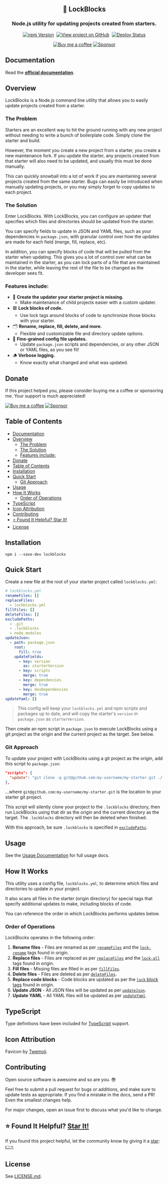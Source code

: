 <h2 align="center">
  🔄 LockBlocks
</h2>
<h3 align="center">
  Node.js utility for updating projects created from starters.
</h3>
<p align="center">
  <a href="https://badge.fury.io/js/lockblocks" target="_blank" rel="noopener noreferrer"><img src="https://badge.fury.io/js/lockblocks.svg" alt="npm Version" /></a>&nbsp;
  <a href="https://github.com/justinmahar/lockblocks/" target="_blank" rel="noopener noreferrer"><img src="https://img.shields.io/badge/GitHub-Source-success" alt="View project on GitHub" /></a>&nbsp;
  <a href="https://github.com/justinmahar/lockblocks/actions?query=workflow%3ADeploy" target="_blank" rel="noopener noreferrer"><img src="https://github.com/justinmahar/lockblocks/workflows/Deploy/badge.svg" alt="Deploy Status" /></a>
</p>
<!-- [lock:donate-badges] 🚫--------------------------------------- -->
<p align="center">
  <a href="https://ko-fi.com/justinmahar"><img src="https://img.shields.io/static/v1?label=Buy%20me%20a%20coffee&message=%E2%9D%A4&logo=KoFi&color=%23fe8e86" alt="Buy me a coffee" /></a>&nbsp;<a href="https://github.com/sponsors/justinmahar" target="_blank" rel="noopener noreferrer"><img src="https://img.shields.io/static/v1?label=Sponsor&message=%E2%9D%A4&logo=GitHub&color=%23fe8e86" alt="Sponsor"/></a>
</p>
<!-- [/lock:donate-badges] ---------------------------------------🚫 -->

## Documentation

Read the **[official documentation](https://justinmahar.github.io/lockblocks/)**.

## Overview

LockBlocks is a Node.js command line utility that allows you to easily update projects created from a starter. 

### The Problem

Starters are an excellent way to hit the ground running with any new project without needing to write a bunch of boilerplate code. Simply clone the starter and build.

However, the moment you create a new project from a starter, you create a new maintenance fork. If you update the starter, any projects created from that starter will also need to be updated, and usually this must be done manually.

This can quickly snowball into a lot of work if you are maintaining several projects created from the same starter. Bugs can easily be introduced when manually updating projects, or you may simply forget to copy updates to each project.

### The Solution

Enter LockBlocks. With LockBlocks, you can configure an updater that specifies which files and directories should be updated from the starter.

You can specify fields to update in JSON and YAML files, such as your dependencies in `package.json`, with granular control over how the updates are made for each field (merge, fill, replace, etc).

In addition, you can specify blocks of code that will be pulled from the starter when updating. This gives you a lot of control over what can be maintained in the starter, as you can lock parts of a file that are maintained in the starter, while leaving the rest of the file to be changed as the developer sees fit.

### Features include:

- 🔄 **Create the updater your starter project is missing.**
  - Make maintenance of child projects easier with a custom updater.
- 🟥 **Lock blocks of code.**
  - Use lock tags around blocks of code to synchronize those blocks with your starter.
- 🗂️ **Rename, replace, fill, delete, and more.**
  - Flexible and customizable file and directory update options.
- 📄 **Fine-grained config file updates.**
  - Update `package.json` scripts and dependencies, or any other JSON or YAML files, as you see fit!
- 🪵 **Verbose logging.**
  - Know exactly what changed and what was updated.

<!-- [lock:donate] 🚫--------------------------------------- -->

## Donate 

If this project helped you, please consider buying me a coffee or sponsoring me. Your support is much appreciated!

<a href="https://ko-fi.com/justinmahar"><img src="https://img.shields.io/static/v1?label=Buy%20me%20a%20coffee&message=%E2%9D%A4&logo=KoFi&color=%23fe8e86" alt="Buy me a coffee" /></a>&nbsp;<a href="https://github.com/sponsors/justinmahar" target="_blank" rel="noopener noreferrer"><img src="https://img.shields.io/static/v1?label=Sponsor&message=%E2%9D%A4&logo=GitHub&color=%23fe8e86" alt="Sponsor"/></a>

<!-- [/lock:donate] ---------------------------------------🚫 -->

## Table of Contents 

- [Documentation](#documentation)
- [Overview](#overview)
  - [The Problem](#the-problem)
  - [The Solution](#the-solution)
  - [Features include:](#features-include)
- [Donate](#donate)
- [Table of Contents](#table-of-contents)
- [Installation](#installation)
- [Quick Start](#quick-start)
  - [Git Approach](#git-approach)
- [Usage](#usage)
- [How It Works](#how-it-works)
  - [Order of Operations](#order-of-operations)
- [TypeScript](#typescript)
- [Icon Attribution](#icon-attribution)
- [Contributing](#contributing)
- [⭐ Found It Helpful? Star It!](#-found-it-helpful-star-it)
- [License](#license)

## Installation

```
npm i --save-dev lockblocks
```

## Quick Start

Create a new file at the root of your starter project called `lockblocks.yml`:

```yaml
# lockblocks.yml
renameFiles: []
replaceFiles:
  - lockblocks.yml
fillFiles: []
deleteFiles: []
excludePaths:
  - .git
  - .lockblocks
  - node_modules
updateJson: 
  - path: package.json
    root:
      fill: true
    updateFields:
      - key: version
        as: starterVersion
      - key: scripts
        merge: true
      - key: dependencies
        merge: true
      - key: devDependencies
        merge: true
updateYaml: []
```

> This config will keep your `lockblocks.yml` and npm scripts and packages up to date, and will copy the starter's `version` in `package.json` as `starterVersion`.

Then create an npm script in `package.json` to execute LockBlocks using a git project as the origin and the current project as the target. See below.

### Git Approach

To update your project with LockBlocks using a git project as the origin, add this script to `package.json`:

```json
"scripts": {
  "update": "git clone -q git@github.com:my-username/my-starter.git ./.lockblocks && lockblocks ./.lockblocks . --verbose && rm -rf .lockblocks"
},
```

...where `git@github.com:my-username/my-starter.git` is the location to your starter git project.

This script will silently clone your project to the `.lockblocks` directory, then run LockBlocks using that dir as the origin and the current directory as the target. The `.lockblocks` directory will then be deleted when finished.

With this approach, be sure `.lockblocks` is specified in [`excludePaths`](#excludepaths).

## Usage

See the [Usage Documentation](https://justinmahar.github.io/lockblocks/?path=/story/api-usage--page) for full usage docs.

## How It Works

This utility uses a config file, `lockblocks.yml`, to determine which files and directories to update in your project. 

It also scans all files in the starter (origin directory) for special tags that specify additional updates to make, including blocks of code.

You can reference the order in which LockBlocks performs updates below.

### Order of Operations

LockBlocks operates in the following order:

1. **Rename files** - Files are renamed as per [`renameFiles`](#renamefiles) and the [`lock-rename`](#rename-file-tags) tags found in origin.
1. **Replace files** - Files are replaced as per [`replaceFiles`](#replacefiles) and the [`lock-all`](#replace-file-tag) tags found in origin.
1. **Fill files** - Missing files are filled in as per [`fillFiles`](#fillfiles).
1. **Delete files** - Files are deleted as per [`deleteFiles`](#deletefiles).
1. **Replace code blocks** - Code blocks are updated as per the [`lock` block tags](#code-block-tags) found in origin.
1. **Update JSON** - All JSON files will be updated as per [`updateJson`](#updatejson-and-updateyaml).
1. **Update YAML** - All YAML files will be updated as per [`updateYaml`](#updatejson-and-updateyaml).

<!-- [lock:typescript] 🚫--------------------------------------- -->

## TypeScript

Type definitions have been included for [TypeScript](https://www.typescriptlang.org/) support.

<!-- [/lock:typescript] ---------------------------------------🚫 -->

<!-- [lock:icon] 🚫--------------------------------------- -->

## Icon Attribution

Favicon by [Twemoji](https://github.com/twitter/twemoji).

<!-- [/lock:icon] ---------------------------------------🚫 -->

<!-- [lock:contributing] 🚫--------------------------------------- -->

## Contributing

Open source software is awesome and so are you. 😎

Feel free to submit a pull request for bugs or additions, and make sure to update tests as appropriate. If you find a mistake in the docs, send a PR! Even the smallest changes help.

For major changes, open an issue first to discuss what you'd like to change.

<!-- [/lock:contributing] --------------------------------------🚫 -->

## ⭐ Found It Helpful? [Star It!](https://github.com/justinmahar/lockblocks/stargazers)

If you found this project helpful, let the community know by giving it a [star](https://github.com/justinmahar/lockblocks/stargazers): [👉⭐](https://github.com/justinmahar/lockblocks/stargazers)

## License

See [LICENSE.md](https://justinmahar.github.io/lockblocks/?path=/story/license--page).